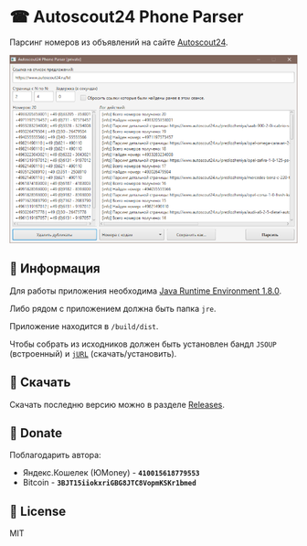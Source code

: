 # ☎ Autoscout24 Phone Parser

Парсинг номеров из объявлений на сайте [Autoscout24](https://www.autoscout24.ru/).

![Screenshot](https://raw.githubusercontent.com/aethletic/autoscout24-phone-parser/main/.github/screen.png)

## 📌 Информация
Для работы приложения необходима [Java Runtime Environment 1.8.0](https://java.com/ru/download/).

Либо рядом с приложением должна быть папка `jre`.

Приложение находится в `/build/dist`.

Чтобы собрать из исходников должен быть установлен бандл `JSOUP` (встроенный) и [`jURL`](https://github.com/TsSaltan/DevelNext-jURL) (скачать/установить).

## 💾 Скачать

Скачать последню версию можно в разделе [Releases](https://github.com/aethletic/autoscout24-phone-parser/releases).

## 🙏 Donate

Поблагодарить автора:

* Яндекс.Кошелек (ЮMoney) - **`410015618779553`**
* Bitcoin - **`3BJT15iiokxriGBG8JTC8VopmKSKr1bmed`**

## 🔑 License 
MIT
